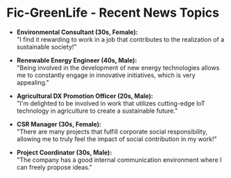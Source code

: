 # Fic-GreenLife - Recent News Topics

- **Environmental Consultant (30s, Female):**  
  "I find it rewarding to work in a job that contributes to the realization of a sustainable society!"

- **Renewable Energy Engineer (40s, Male):**  
  "Being involved in the development of new energy technologies allows me to constantly engage in innovative initiatives, which is very appealing."

- **Agricultural DX Promotion Officer (20s, Male):**  
  "I'm delighted to be involved in work that utilizes cutting-edge IoT technology in agriculture to create a sustainable future."

- **CSR Manager (30s, Female):**  
  "There are many projects that fulfill corporate social responsibility, allowing me to truly feel the impact of social contribution in my work!"

- **Project Coordinator (30s, Male):**  
  "The company has a good internal communication environment where I can freely propose ideas."